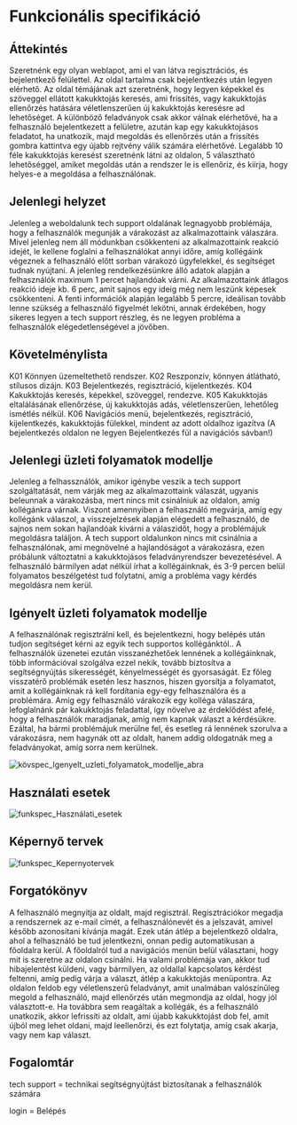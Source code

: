 # Funkcionális specifikáció

## Áttekintés

Szeretnénk egy olyan weblapot, ami el van látva regisztrációs, és bejelentkező felülettel. Az oldal tartalma csak bejelentkezés után legyen elérhető.
Az oldal témájának azt szeretnénk, hogy legyen képekkel és szöveggel ellátott kakukktojás keresés, ami frissítés, vagy kakukktojás ellenőrzés hatására véletlenszerűen új kakukktojás keresésre ad lehetőséget. A különböző feladványok csak akkor válnak elérhetővé, ha a felhasználó bejelentkezett a felületre, azután kap egy kakukktojásos feladatot, ha unatkozik, majd megoldás és ellenőrzés után a frissítés gombra kattintva egy újabb rejtvény válik számára elérhetővé.
Legalább 10 féle kakukktojás keresést szeretnénk látni az oldalon, 5 választható lehetőséggel, amiket megoldás után a rendszer le is ellenőriz, és kiírja, hogy helyes-e a megoldása a felhasználónak.

## Jelenlegi helyzet

Jelenleg a weboldalunk tech support oldalának legnagyobb problémája, hogy a felhasználók megunják a várakozást az alkalmazottaink válaszára.
Mivel jelenleg nem áll módunkban csökkenteni az alkalmazottaink reakció idejét, le kellene foglalni a felhasználókat annyi időre, amíg kollégáink végeznek a felhasználó előtt sorban várakozó ügyfelekkel, és segítséget tudnak nyújtani.
A jelenleg rendelkezésünkre álló adatok alapján a felhasználók maximum 1 percet hajlandóak várni.
Az alkalmazottaink átlagos reakció ideje kb. 6 perc, amit sajnos egy ideig még nem leszünk képesek csökkenteni.
A fenti információk alapján legalább 5 percre, ideálisan tovább lenne szükség a felhasználó figyelmét lekötni, annak érdekében, hogy sikeres legyen a tech support részleg, és ne legyen probléma a felhasználók elégedetlenségével a jövőben. 

## Követelménylista

K01 Könnyen üzemeltethető rendszer.
K02 Reszponzív, könnyen átlátható, stílusos dizájn.
K03 Bejelentkezés, regisztráció, kijelentkezés.
K04 Kakukktojás keresés, képekkel, szöveggel, rendezve.
K05 Kakukktojás eltalálásának ellenőrzése, új kakukktojás adás, véletlenszerűen, lehetőleg ismétlés nélkül.
K06 Navigációs menü, bejelentkezés, regisztráció, kijelentkezés, kakukktojás fülekkel, mindent az adott oldalhoz igazítva (A bejelentkezés oldalon ne legyen Bejelentkezés fül a navigációs sávban!)

## Jelenlegi üzleti folyamatok modellje

Jelenleg a felhassználók, amikor igénybe veszik a tech support szolgáltatását, nem várják meg az alkalmazottaink válaszát, ugyanis beleunnak a várakozásba, mert nincs mit csinálniuk az oldalon, amíg kollégánkra várnak.
Viszont amennyiben a felhasználó megvárja, amíg egy kollégánk válaszol, a visszejelzések alapján elégedett a felhasználó, de sajnos nem sokan hajlandóak kivárni a válaszidőt, hogy a problémájuk megoldásra találjon.
A tech support oldalunkon nincs mit csinálnia a felhasználónak, ami megnövelné a hajlandóságot a várakozásra, ezen próbálunk változtatni a kakukktojásos feladványrendszer bevezetésével.
A felhasználó bármilyen adat nélkül írhat a kollégáinknak, és 3-9 percen belül folyamatos beszélgetést tud folytatni, amíg a probléma vagy kérdés megoldásra nem kerül.

## Igényelt üzleti folyamatok modellje

A felhasználónak regisztrálni kell, és bejelentkezni, hogy belépés után tudjon segítséget kérni az egyik tech supportos kollégánktól..
A felhasználók üzenetei ezután visszanézhetőek lennének a kollégáinknak, több információval szolgálva ezzel nekik, tovább biztosítva a segítségnyújtás sikerességét, kényelmességét és gyorsaságát. Ez főleg visszatérő problémák esetén lesz hasznos, hiszen gyorsítja a folyamatot, amit a kollégáinknak rá kell fordítania egy-egy felhasználóra és a problémára.
Amíg egy felhasználó várakozik egy kolléga válaszára, lefoglalnánk pár kakukktojás feladattal, így növelve az érdeklődést afelé, hogy a felhasználók maradjanak, amíg nem kapnak választ a kérdésükre. Ezáltal, ha bármi problémájuk merülne fel, és esetleg rá lennének szorulva a várakozásra, nem hagynák ott az oldalt, hanem addig oldogatnák meg a feladványokat, amíg sorra nem kerülnek.

![kövspec_Igenyelt_uzleti_folyamatok_modellje_abra](https://user-images.githubusercontent.com/113984906/194935566-f181f8df-cdd5-49fa-8a0d-6f3be302fabe.jpg)

## Használati esetek

![funkspec_Használati_esetek](https://user-images.githubusercontent.com/113984906/194763933-94c18151-d1f6-4461-944a-606404b4a843.jpg)

## Képernyő tervek

![funkspec_Kepernyotervek](https://user-images.githubusercontent.com/113987404/194958899-0bb6f036-6449-40ad-9398-5ca1d747ab60.jpg)

## Forgatókönyv

A felhasználó megnyitja az oldalt, majd regisztrál. Regisztrációkor megadja a rendszernek az e-mail címét, a felhasználónevét és a jelszavát, amivel később azonosítani kívánja magát.
Ezek után átlép a bejelentkező oldalra, ahol a felhasználó be tud jelentkezni, onnan pedig automatikusan a főoldalra kerül. A főoldalról tud a navigációs menün belül választani, hogy mit is szeretne az oldalon csinálni.
Ha valami problémája van, akkor tud hibajelentést küldeni, vagy bármilyen, az oldallal kapcsolatos kérdést feltenni, amíg pedig várja a választ, átlép a kakukktojás menüpontra. Az oldalon feldob egy véletlenszerű feladványt, amit unalmában valószínűleg megold a felhasználó, majd ellenőrzés után megmondja az oldal, hogy jól választott-e. Ha továbbra sem reagáltak a kollégák, és a felhasználó unatkozik, akkor lefrissíti az oldalt, ami újabb kakukktojást dob fel, amit újból meg lehet oldani, majd leellenőrzi, és ezt folytatja, amíg csak akarja, vagy nem kap választ.

## Fogalomtár

tech support = technikai segítségnyújtást biztosítanak a felhasználók számára

login = Belépés